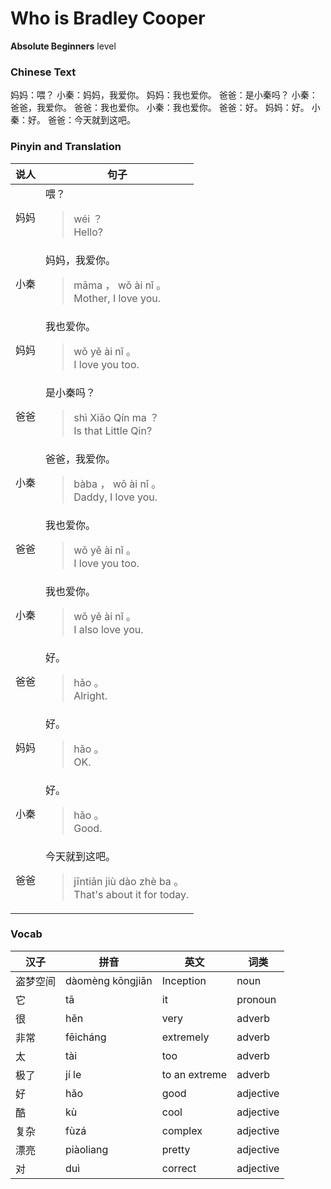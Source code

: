 # Who is Bradley Cooper
**Absolute Beginners** level
### Chinese Text
妈妈：喂？
小秦：妈妈，我爱你。
妈妈：我也爱你。
爸爸：是小秦吗？
小秦：爸爸，我爱你。
爸爸：我也爱你。
小秦：我也爱你。
爸爸：好。
妈妈：好。
小秦：好。
爸爸：今天就到这吧。

### Pinyin and Translation
|说人|句子|
|----|----|
|妈妈|喂？<blockquote>wéi ？<br />Hello?</blockquote>|
|小秦|妈妈，我爱你。<blockquote>māma ， wǒ ài nǐ 。<br />Mother, I love you.</blockquote>|
|妈妈|我也爱你。<blockquote>wǒ yě ài nǐ 。<br />I love you too.</blockquote>|
|爸爸|是小秦吗？<blockquote>shì Xiǎo Qín ma ？<br />Is that Little Qin?</blockquote>|
|小秦|爸爸，我爱你。<blockquote>bàba ， wǒ ài nǐ 。<br />Daddy, I love you.</blockquote>|
|爸爸|我也爱你。<blockquote>wǒ yě ài nǐ 。<br />I love you too.</blockquote>|
|小秦|我也爱你。<blockquote>wǒ yě ài nǐ 。<br />I also love you.</blockquote>|
|爸爸|好。<blockquote>hǎo 。<br />Alright.</blockquote>|
|妈妈|好。<blockquote>hǎo 。<br />OK.</blockquote>|
|小秦|好。<blockquote>hǎo 。<br />Good.</blockquote>|
|爸爸|今天就到这吧。<blockquote>jīntiān jiù dào zhè ba 。<br />That's about it for today.</blockquote>|
### Vocab
|汉子|拼音|英文|词类|
|----|----|----|----|
|盗梦空间|dàomèng kōngjiān|Inception|noun|
|它|tā|it|pronoun|
|很|hěn|very|adverb|
|非常|fēicháng|extremely|adverb|
|太|tài|too|adverb|
|极了|jí le|to an extreme|adverb|
|好|hǎo|good|adjective|
|酷|kù|cool|adjective|
|复杂|fùzá|complex|adjective|
|漂亮|piàoliang|pretty|adjective|
|对|duì|correct|adjective|
